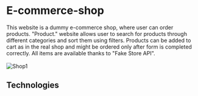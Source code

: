 # E-commerce-shop
This website is a dummy e-commerce shop, where user can order products. "Product." website allows user to search for products through different categories and sort them using filters. Products can be added to cart as in the real shop and might be ordered only after form is completed correctly. All items are available thanks to "Fake Store API".</br></br>
![Shop1](https://github.com/MarekPloszczyca/E-commerce-shop/assets/94579632/e6a55d97-38ab-4077-8b56-a4ad81bfb3d4)

## Technologies

